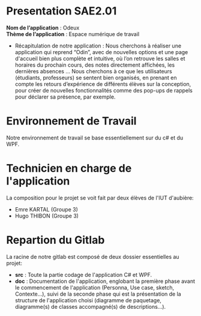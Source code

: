 # Presentation SAE2.01

**Nom de l’application** : Odeux </br>
**Thème de l’application** : Espace numérique de travail

- Récapitulation de notre application :
Nous cherchons à réaliser une application qui reprend “Odin”, avec de nouvelles options et une page d'accueil bien plus complète et intuitive, où l’on retrouve les salles et horaires du prochain cours, des notes directement affichées, les dernières absences ... Nous cherchons à ce que les utilisateurs (étudiants, professeurs) se sentent bien organisés, en prenant en compte les retours d’expérience de différents élèves sur la conception, pour créer de nouvelles fonctionnalités comme des pop-ups de rappels pour déclarer sa présence, par exemple. 

# Environnement de Travail

Notre environnement de travail se base essentiellement sur du c# et du WPF.

# Technicien en charge de l'application

La composition pour le projet se voit fait par deux élèves de l'IUT d'aubière:
- Emre KARTAL (Groupe 3)
- Hugo THIBON (Groupe 3)

# Repartion du Gitlab

La racine de notre gitlab est composé de deux dossier essentielles au projet:
- **src** : Toute la partie codage de l'application C# et WPF.
- **doc** : Documentation de l'application, englobant la première phase avant le commencement de l'application (Personna, Use case, sketch, Contexte...), suivi de la seconde phase qui est la présentation de la structure de l'application choisi (diagramme de paquetage, diagramme(s) de classes accompagné(s) de descriptions...).
